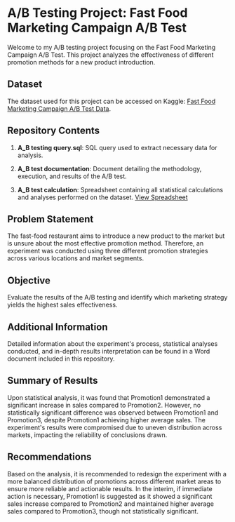 # A/B Testing Project: Fast Food Marketing Campaign A/B Test

Welcome to my A/B testing project focusing on the Fast Food Marketing Campaign A/B Test. This project analyzes the effectiveness of different promotion methods for a new product introduction.

## Dataset

The dataset used for this project can be accessed on Kaggle: [Fast Food Marketing Campaign A/B Test Data](https://www.kaggle.com/datasets/chebotinaa/fast-food-marketing-campaign-ab-test/data).

## Repository Contents

1. **A_B testing query.sql**: SQL query used to extract necessary data for analysis.
   
2. **A_B test documentation**: Document detailing the methodology, execution, and results of the A/B test.
   
3. **A_B test calculation**: Spreadsheet containing all statistical calculations and analyses performed on the dataset. [View Spreadsheet](https://docs.google.com/spreadsheets/d/15okgulG03gYUazel64YfLwPLgUR_jAIAnYs8mafGY0Y/edit?usp=sharing)

## Problem Statement

The fast-food restaurant aims to introduce a new product to the market but is unsure about the most effective promotion method. Therefore, an experiment was conducted using three different promotion strategies across various locations and market segments.

## Objective

Evaluate the results of the A/B testing and identify which marketing strategy yields the highest sales effectiveness.

## Additional Information

Detailed information about the experiment's process, statistical analyses conducted, and in-depth results interpretation can be found in a Word document included in this repository.

## Summary of Results

Upon statistical analysis, it was found that Promotion1 demonstrated a significant increase in sales compared to Promotion2. However, no statistically significant difference was observed between Promotion1 and Promotion3, despite Promotion1 achieving higher average sales. The experiment's results were compromised due to uneven distribution across markets, impacting the reliability of conclusions drawn.

## Recommendations

Based on the analysis, it is recommended to redesign the experiment with a more balanced distribution of promotions across different market areas to ensure more reliable and actionable results. In the interim, if immediate action is necessary, Promotion1 is suggested as it showed a significant sales increase compared to Promotion2 and maintained higher average sales compared to Promotion3, though not statistically significant.
